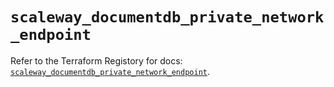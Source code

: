 # `scaleway_documentdb_private_network_endpoint`

Refer to the Terraform Registory for docs: [`scaleway_documentdb_private_network_endpoint`](https://registry.terraform.io/providers/scaleway/scaleway/2.31.0/docs/resources/documentdb_private_network_endpoint).
